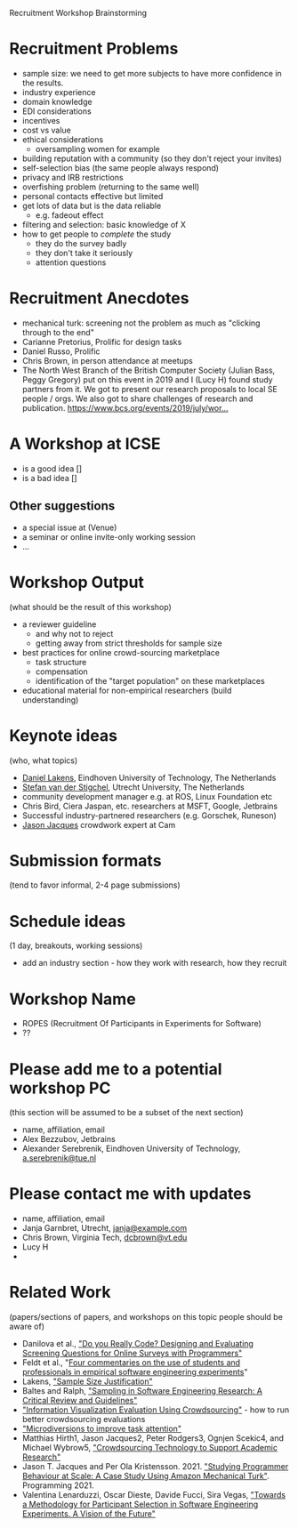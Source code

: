 Recruitment Workshop Brainstorming

# Recruitment Problems 
- sample size: we need to get more subjects to have more confidence in the results.
- industry experience
- domain knowledge
- EDI considerations
- incentives
- cost vs value
- ethical considerations
    - oversampling women for example
- building reputation with a community (so they don't reject your invites)
- self-selection bias (the same people always respond)
- privacy and IRB restrictions
- overfishing problem (returning to the same well)
- personal contacts effective but limited
- get lots of data but is the data reliable
    - e.g. fadeout effect
- filtering and selection: basic knowledge of X 
- how to get people to *complete* the study
    - they do the survey badly
    - they don't take it seriously
    - attention questions

# Recruitment Anecdotes
* mechanical turk: screening not the problem as much as "clicking through to the end"
* Carianne Pretorius, Prolific for design tasks
* Daniel Russo, Prolific
* Chris Brown, in person attendance at meetups
*  The North West Branch of the British Computer Society (Julian Bass, Peggy Gregory) put on this event in 2019 and I (Lucy H) found study partners from it. We got to present our research proposals to local SE people / orgs. We also got to share challenges of research and publication. https://www.bcs.org/events/2019/july/wor…


# A Workshop at ICSE
* is a good idea []
* is a bad idea []

## Other suggestions
* a special issue at (Venue)
* a seminar or online invite-only working session
* ...


# Workshop Output
(what should be the result of this workshop)
* a reviewer guideline
    * and why not to reject
    * getting away from strict thresholds for sample size
* best practices for online crowd-sourcing marketplace
    * task structure
    * compensation
    * identification of the "target population" on these marketplaces
* educational material for non-empirical researchers (build understanding)

# Keynote ideas
(who, what topics)
* [Daniel Lakens]("http://daniellakens.blogspot.com/"), Eindhoven University of Technology, The Netherlands
* [Stefan van der Stigchel]("https://www.stefanvanderstigchel.nl/"), Utrecht University, The Netherlands
* community development manager e.g. at ROS, Linux Foundation etc
* Chris Bird, Ciera Jaspan, etc. researchers at MSFT, Google, Jetbrains
* Successful industry-partnered researchers (e.g. Gorschek, Runeson)
* [Jason Jacques](https://jsonj.co.uk/science) crowdwork expert at Cam

# Submission formats
(tend to favor informal, 2-4 page submissions)

# Schedule ideas
(1 day, breakouts, working sessions)
* add an industry section - how they work with research, how they recruit



# Workshop Name
* ROPES (Recruitment Of Participants in Experiments for Software)
* ?? 

# Please add me to a potential workshop PC
(this section will be assumed to be a subset of the next section)
* name, affiliation, email
* Alex Bezzubov, Jetbrains
* Alexander Serebrenik, Eindhoven University of Technology, a.serebrenik@tue.nl


# Please contact me with updates
* name, affiliation, email
* Janja Garnbret, Utrecht, janja@example.com
* Chris Brown, Virginia Tech, dcbrown@vt.edu
* Lucy H
* 

# Related Work
(papers/sections of papers, and workshops on this topic people should be aware of)
* Danilova et al., ["Do you Really Code? Designing and Evaluating Screening Questions for Online Surveys with Programmers"](https://doi.org/10.1109/ICSE43902.2021.00057)
* Feldt et al., "[Four commentaries on the use of students and professionals in empirical software engineering experiments](https://doi.org/10.1007/s10664-018-9655-0)"
* Lakens, ["Sample Size Justification"](https://psyarxiv.com/9d3yf/)
* Baltes and Ralph, ["Sampling in Software Engineering Research: A Critical Review and Guidelines"](https://arxiv.org/abs/2002.07764)
* ["Information Visualization Evaluation Using Crowdsourcing"](https://www.microsoft.com/en-us/research/uploads/prod/2018/05/InfoVis-Crowdsourcing-CGF2018.pdf) - how to run better crowdsourcing evaluations
* ["Microdiversions to improve task attention"](https://dl.acm.org/doi/abs/10.1145/2675133.2675260)
* Matthias Hirth1, Jason Jacques2, Peter Rodgers3, Ognjen Scekic4, and Michael Wybrow5, ["Crowdsourcing Technology to Support Academic Research"](https://jsonj.co.uk/resources/science/papers/dagstuhl-technology-chapter.pdf)
* Jason T. Jacques and Per Ola Kristensson. 2021. ["Studying Programmer Behaviour at Scale: A Case Study Using Amazon Mechanical Turk"](https://jsonj.co.uk/resources/science/papers/px21-prog-behaviour.pdf). Programming 2021.
* Valentina Lenarduzzi, Oscar Dieste, Davide Fucci, Sira Vegas, ["Towards a Methodology for Participant Selection in Software Engineering Experiments. A Vision of the Future"](https://arxiv.org/abs/2108.12411)
